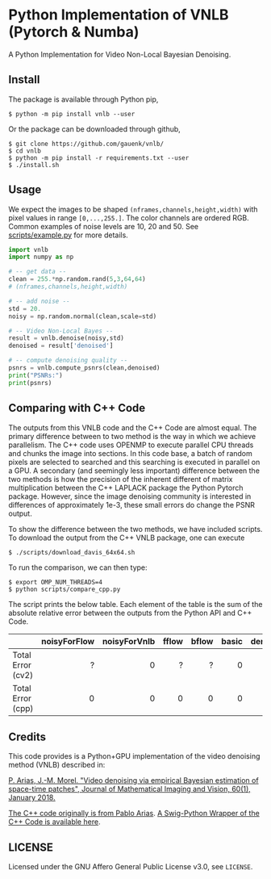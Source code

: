 Python Implementation of VNLB (Pytorch & Numba)
=========================================
A Python Implementation for Video Non-Local Bayesian Denoising. 


Install
-------

The package is available through Python pip,

```
$ python -m pip install vnlb --user

```

Or the package can be downloaded through github,

```
$ git clone https://github.com/gauenk/vnlb/
$ cd vnlb
$ python -m pip install -r requirements.txt --user
$ ./install.sh
```

Usage
-----

We expect the images to be shaped `(nframes,channels,height,width)` with
pixel values in range `[0,...,255.]`. The color channels are ordered RGB. Common examples of noise levels are 10, 20 and 50. See [scripts/example.py](https://github.com/gauenk/pyvnlb/blob/master/scripts/example.py) for more details.

```python
import vnlb
import numpy as np

# -- get data --
clean = 255.*np.random.rand(5,3,64,64)
# (nframes,channels,height,width)

# -- add noise --
std = 20.
noisy = np.random.normal(clean,scale=std)

# -- Video Non-Local Bayes --
result = vnlb.denoise(noisy,std)
denoised = result['denoised']

# -- compute denoising quality --
psnrs = vnlb.compute_psnrs(clean,denoised)
print("PSNRs:")
print(psnrs)

```

Comparing with C++ Code
---

The outputs from this VNLB code and the C++ Code are almost equal. The primary difference between to two method is the way in which we achieve parallelism. The C++ code uses OPENMP to execute parallel CPU threads and chunks the image into sections. In this code base, a batch of random pixels are selected to searched and this searching is executed in parallel on a GPU. A secondary (and seemingly less important) difference between the two methods is how the precision of the inherent different of matrix multiplication between the C++ LAPLACK package the Python Pytorch package. However, since the image denoising community is interested in differences of approximately 1e-3, these small errors do change the PSNR output.

To show the difference between the two methods, we have included scripts. To download the output from the C++ VNLB package, one can execute

```
$ ./scripts/download_davis_64x64.sh
```

To run the comparison, we can then type:

```
$ export OMP_NUM_THREADS=4
$ python scripts/compare_cpp.py
```

The script prints the below table. Each element of the table is the sum of the absolute relative error between the outputs from the Python API and C++ Code.

|                   |   noisyForFlow |   noisyForVnlb |   fflow |   bflow |   basic |   denoised |
|:------------------|---------------:|---------------:|--------:|--------:|--------:|-----------:|
| Total Error (cv2) |    ? |              0 | ? |  ? |       0 |          0 |
| Total Error (cpp) |    0           |              0 |   0     |   0     |       0 |          0 |


Credits
--------

This code provides is a Python+GPU implementation of the video denoising method (VNLB) described in:

[P. Arias, J.-M. Morel. "Video denoising via empirical Bayesian estimation of
space-time patches", Journal of Mathematical Imaging and Vision, 60(1),
January 2018.](https://link.springer.com/article/10.1007%2Fs10851-017-0742-4)

[The C++ code originally is from Pablo Arias](https://github.com/pariasm/vnlb). [A Swig-Python Wrapper of the C++ Code is available here](https://github.com/gauenk/svnlb).


LICENSE
-------

Licensed under the GNU Affero General Public License v3.0, see `LICENSE`.
